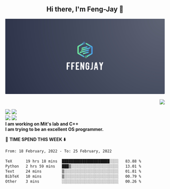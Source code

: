 <h2 align="center"> Hi there, I'm Feng-Jay 👋 </h2>  

![](https://github.com/Feng-Jay/DataStruct/blob/master/Image/1.png)  

<img align="right" src="https://github-readme-stats.vercel.app/api?username=Feng-Jay&show_icons=true&icon_color=CE1D2D&text_color=718096&bg_color=ffffff&hide_title=true" />


&emsp;

![](https://visitor-badge.glitch.me/badge?page_id=Feng-Jay.readme)
![](https://img.shields.io/badge/Concentrate-Cpp-blue)  
![](https://img.shields.io/badge/Rust-primer-orange)
![](https://img.shields.io/badge/Target-OS-9cf)  
**I am working on Mit's lab and C++**  
**I am trying to be an excellent OS programmer.**  


📘 **TIME SPEND THIS WEEK ⬇️**
<!--START_SECTION:waka-->
```text
From: 18 February, 2022 - To: 25 February, 2022

TeX      19 hrs 18 mins  █████████████████████░░░░   83.88 % 
Python   2 hrs 59 mins   ███▒░░░░░░░░░░░░░░░░░░░░░   13.01 % 
Text     24 mins         ▒░░░░░░░░░░░░░░░░░░░░░░░░   01.81 % 
BibTeX   10 mins         ▒░░░░░░░░░░░░░░░░░░░░░░░░   00.79 % 
Other    3 mins          ░░░░░░░░░░░░░░░░░░░░░░░░░   00.26 % 
```
<!--END_SECTION:waka-->
